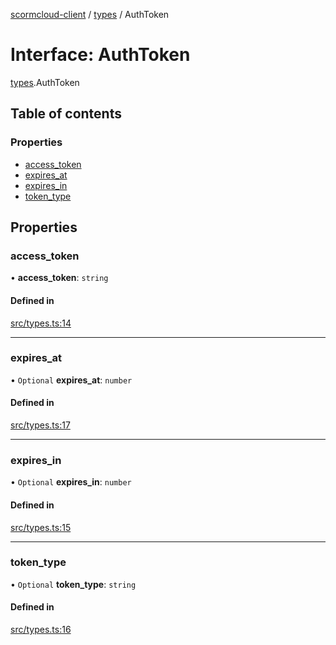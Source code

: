 [scormcloud-client](../README.md) / [types](../modules/types.md) / AuthToken

# Interface: AuthToken

[types](../modules/types.md).AuthToken

## Table of contents

### Properties

- [access\_token](types.AuthToken.md#access_token)
- [expires\_at](types.AuthToken.md#expires_at)
- [expires\_in](types.AuthToken.md#expires_in)
- [token\_type](types.AuthToken.md#token_type)

## Properties

### access\_token

• **access\_token**: `string`

#### Defined in

[src/types.ts:14](https://github.com/distributhor/scormcloud-client/blob/49508a5/src/types.ts#L14)

___

### expires\_at

• `Optional` **expires\_at**: `number`

#### Defined in

[src/types.ts:17](https://github.com/distributhor/scormcloud-client/blob/49508a5/src/types.ts#L17)

___

### expires\_in

• `Optional` **expires\_in**: `number`

#### Defined in

[src/types.ts:15](https://github.com/distributhor/scormcloud-client/blob/49508a5/src/types.ts#L15)

___

### token\_type

• `Optional` **token\_type**: `string`

#### Defined in

[src/types.ts:16](https://github.com/distributhor/scormcloud-client/blob/49508a5/src/types.ts#L16)
